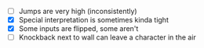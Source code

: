- [ ] Jumps are very high (inconsistently)
- [x] Special interpretation is sometimes kinda tight
- [x] Some inputs are flipped, some aren't
- [ ] Knockback next to wall can leave a character in the air